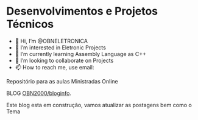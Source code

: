 # Desenvolvimentos e Projetos Técnicos

- 👋 Hi, I’m @OBNELETRONICA
- 👀 I’m interested in Eletronic Projects
- 🌱 I’m currently learning Assembly Language as C++
- 💞️ I’m looking to collaborate on Projects
- 📫 How to reach me, use email: 

<!---
OBNELETRONICA/OBNELETRONICA is a ✨ special ✨ repository because its `README.md` (this file) appears on your GitHub profile.
You can click the Preview link to take a look at your changes.
--->

Repositório para as aulas Ministradas Online

BLOG [OBN2000/bloginfo](https://obn2000tecinfo.blogspot.com/).

Este blog esta em construção, vamos atualizar as postagens bem como o Tema
